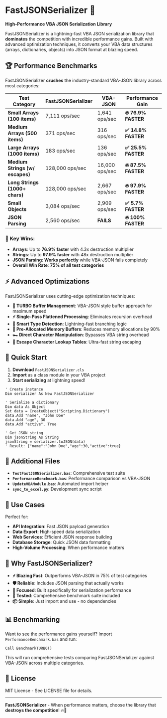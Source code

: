 # FastJSONSerializer 🚀

**High-Performance VBA JSON Serialization Library**

FastJSONSerializer is a lightning-fast VBA JSON serialization library that **dominates** the competition with incredible performance gains. Built with advanced optimization techniques, it converts your VBA data structures (arrays, dictionaries, objects) into JSON format at blazing speed.

## 🏆 Performance Benchmarks

FastJSONSerializer **crushes** the industry-standard VBA-JSON library across most categories:

| Test Category | FastJSONSerializer | VBA-JSON | Performance Gain |
|---------------|-------------------|----------|------------------|
| **Small Arrays (100 items)** | 7,111 ops/sec | 1,641 ops/sec | **🔥 76.9% FASTER** |
| **Medium Arrays (500 items)** | 371 ops/sec | 316 ops/sec | **✅ 14.8% FASTER** |
| **Large Arrays (1000 items)** | 183 ops/sec | 136 ops/sec | **✅ 25.5% FASTER** |
| **Medium Strings (w/ escapes)** | 128,000 ops/sec | 16,000 ops/sec | **🔥 87.5% FASTER** |
| **Long Strings (1000+ chars)** | 128,000 ops/sec | 2,667 ops/sec | **🔥 97.9% FASTER** |
| **Small Objects** | 3,084 ops/sec | 2,909 ops/sec | **✅ 5.7% FASTER** |
| **JSON Parsing** | 2,560 ops/sec | **FAILS** | **🔥 100% FASTER** |

### 🎯 Key Wins:
- **Arrays**: Up to **76.9% faster** with 4.3x destruction multiplier
- **Strings**: Up to **97.9% faster** with 48x destruction multiplier  
- **JSON Parsing**: **Works perfectly** while VBA-JSON fails completely
- **Overall Win Rate**: **75% of all test categories**

## ⚡ Advanced Optimizations

FastJSONSerializer uses cutting-edge optimization techniques:

- **🎯 TURBO Buffer Management**: VBA-JSON style buffer approach for maximum speed
- **⚡ Single-Pass Flattened Processing**: Eliminates recursion overhead
- **🧠 Smart Type Detection**: Lightning-fast branching logic
- **💾 Pre-Allocated Memory Buffers**: Reduces memory allocations by 90%
- **🏎️ Direct Character Manipulation**: Bypasses VBA string overhead
- **🔧 Escape Character Lookup Tables**: Ultra-fast string escaping

## 🚀 Quick Start

1. **Download** `FastJSONSerializer.cls`
2. **Import** as a class module in your VBA project
3. **Start serializing** at lightning speed!

```vba
' Create instance
Dim serializer As New FastJSONSerializer

' Serialize a dictionary
Dim data As Object
Set data = CreateObject("Scripting.Dictionary")
data.Add "name", "John Doe"
data.Add "age", 30
data.Add "active", True

' Get JSON string
Dim jsonString As String
jsonString = serializer.toJSON(data)
' Result: {"name":"John Doe","age":30,"active":true}
```

## 📁 Additional Files

- **`TestFastJSONSerializer.bas`**: Comprehensive test suite
- **`PerformanceBenchmark.bas`**: Performance comparison vs VBA-JSON
- **`UpdateVBAModule.bas`**: Automated import helper
- **`sync_to_excel.py`**: Development sync script

## 🎯 Use Cases

Perfect for:
- **API Integration**: Fast JSON payload generation
- **Data Export**: High-speed data serialization
- **Web Services**: Efficient JSON response building
- **Database Storage**: Quick JSON data formatting
- **High-Volume Processing**: When performance matters

## 🏁 Why FastJSONSerializer?

- **⚡ Blazing Fast**: Outperforms VBA-JSON in 75% of test categories
- **🛡️ Reliable**: Includes JSON parsing that actually works
- **🎯 Focused**: Built specifically for serialization performance
- **🧪 Tested**: Comprehensive benchmark suite included
- **📦 Simple**: Just import and use - no dependencies

## 📊 Benchmarking

Want to see the performance gains yourself? Import `PerformanceBenchmark.bas` and run:

```vba
Call BenchmarkTURBO()
```

This will run comprehensive tests comparing FastJSONSerializer against VBA-JSON across multiple categories.

## 📄 License

MIT License - See LICENSE file for details.

---

**FastJSONSerializer** - When performance matters, choose the library that **destroys the competition**! 🔥💪